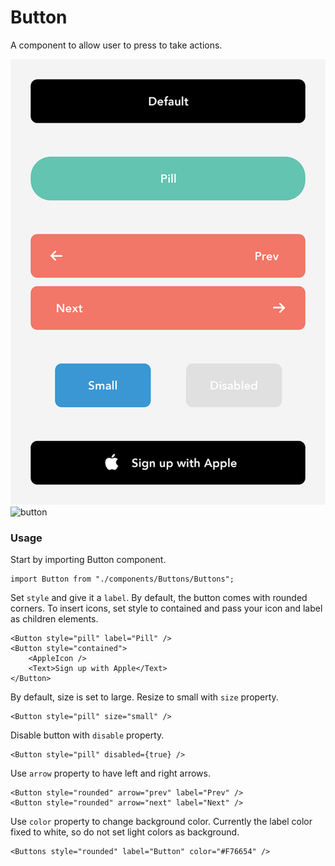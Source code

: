 # Button

A component to allow user to press to take actions.

![Button](https://raw.githubusercontent.com/brandnewjinah/react-native-ui/master/assets/readme/Buttons.png)
<img src="https://raw.githubusercontent.com/brandnewjinah/react-native-ui/master/assets/readme/Buttons.png)" alt="button" width="375"/>

### Usage

Start by importing Button component.

```tsx
import Button from "./components/Buttons/Buttons";
```

Set `style` and give it a `label`. By default, the button comes with rounded corners. To insert icons, set style to contained and pass your icon and label as children elements.

```tsx
<Button style="pill" label="Pill" />
<Button style="contained">
	<AppleIcon />
	<Text>Sign up with Apple</Text>
</Button>
```

By default, size is set to large. Resize to small with `size` property.

```tsx
<Button style="pill" size="small" />
```

Disable button with `disable` property.

```tsx
<Button style="pill" disabled={true} />
```

Use `arrow` property to have left and right arrows.

```tsx
<Button style="rounded" arrow="prev" label="Prev" />
<Button style="rounded" arrow="next" label="Next" />
```

Use `color` property to change background color. Currently the label color fixed to white, so do not set light colors as background.

```tsx
<Buttons style="rounded" label="Button" color="#F76654" />
```
